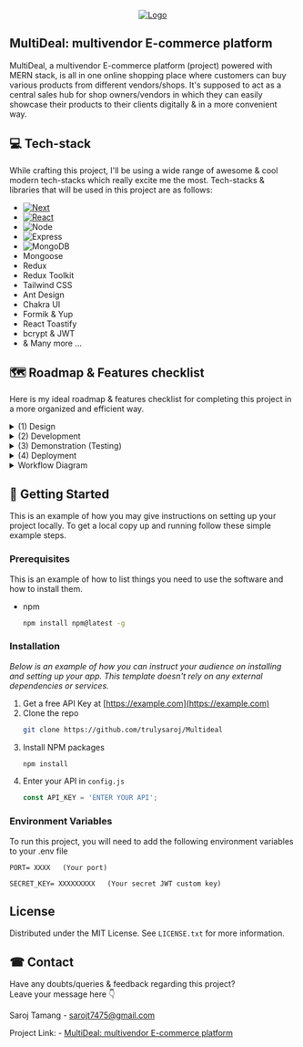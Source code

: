 


<!-- PROJECT LOGO -->
<br />
<div align="center">
  <a href="https://github.com/othneildrew/Best-README-Template">
    <img src="https://github.com/trulysaroj/Multideal/blob/master/Project%20banner.png" alt="Logo">
  </a>


</div>



<!-- TABLE OF CONTENTS -->
<!-- <details>
  <summary>Table of Contents</summary>
  <ol>
    <li>
      <a href="#about-the-project">About The Project</a>
      <ul>
        <li><a href="#built-with">Built With</a></li>
      </ul>
    </li>
    <li>
      <a href="#getting-started">Getting Started</a>
      <ul>
        <li><a href="#prerequisites">Prerequisites</a></li>
        <li><a href="#installation">Installation</a></li>
      </ul>
    </li>
    <li><a href="#usage">Usage</a></li>
    <li><a href="#roadmap">Roadmap</a></li>
    <li><a href="#contributing">Contributing</a></li>
    <li><a href="#license">License</a></li>
    <li><a href="#contact">Contact</a></li>
    <li><a href="#acknowledgments">Acknowledgments</a></li>
  </ol>
</details> -->




<!-- ABOUT THE PROJECT -->
## MultiDeal: multivendor E-commerce platform


MultiDeal, a multivendor E-commerce platform (project) powered with MERN stack, is all in one online shopping place where customers can buy various products from different vendors/shops. It's supposed to act as a central sales hub for shop owners/vendors in which they can easily showcase their products to their clients digitally  & in a more convenient way.






## 💻 Tech-stack 

While crafting this project, I'll be using a wide range of awesome & cool modern tech-stacks which really excite me the most. Tech-stacks & libraries that will be used in this project are as follows:

* [![Next][Next.js]][Next-url]
* [![React][React.js]][React-url]
* ![Node](https://img.shields.io/badge/Node.js-339933?style=for-the-badge&logo=nodedotjs&logoColor=white)
* ![Express](https://img.shields.io/badge/Express.js-000000?style=for-the-badge&logo=express&logoColor=white)
* ![MongoDB](https://img.shields.io/badge/MongoDB-4EA94B?style=for-the-badge&logo=mongodb&logoColor=white)
* Mongoose
* Redux
* Redux Toolkit 
* Tailwind CSS
* Ant Design
* Chakra UI
* Formik & Yup 
* React Toastify
* bcrypt & JWT
* & Many more ...




















<!-- ROADMAP -->
## 🗺  Roadmap & Features checklist
Here is my ideal roadmap & features checklist for completing this project in a more organized and efficient way.

<details>
<summary> (1) Design </summary>

- [X] I. Brand identity/color scheme & typography 
    - [X] project name
    - [X] Primary & accent colors
    - [X] Fonts and typo

- [X] II. Design key elements 
    - [X] Logo
    - [X] Buttons
    - [X] Forms
    - [X] wireframes and mockups
    - [X] Flowchart / Diagram


- [ ] III. UI & Layout
    - [X] Header
    - [X] Navigation bar
    - [X] Hero section 
    - [X] Main content area
    - [ ] Sidebar
    - [X] Footer


</details>


<details>
<summary> 
 (2) Development
  
</summary>


 #### Front-End Development:

- [ ] I. Structure, Pages & navigation 
    - [X] Home page
    - [X] Login/signup pages
    - [X] vendor/ shop listing form
    - [X] Shopping cart
    - [X] Wishlist
    - [ ] Product listing pages
    - [ ] Product detail pages
    - [ ] product categories 
    - [ ] Checkout process
    - [ ] User account pages

- [ ] II. Extra features & functionality:
     - [ ] Product add by admin
     - [ ] Add/delete items in cart 
     - [ ] Add/Delete items in a wishlist
     - [ ] pagination
     - [ ] Product search functionality
     - [ ] product listing & deleting 
     - [ ] user rating & feedback
     - [ ] Filtering & sorting by price, brand etc.
     - [ ] basic stock mgt
     - [ ] proceed to checkout
     - [ ] Order tracking
     - [ ] Product comparison
     - [ ] Implemented multilingual features
     - [ ] Integrate Messenger chat Plugin
     - [ ] Admin panel & Dashboard with Data visualization 

 #### Back-End Development:

 - [X] Basic server setup & connect DB
 - [X] set users types & roles [Customers, vendor, admin]
 - [X] User password hashing
 - [X] Implement JWT-based authentication
 - [X] Define entities [vendors, products, orders, customers, admin]
 - [X] MongoDB collections for diff. entities  
 - [X] Use Express.js for routing and middleware
 - [ ] Develop RESTful API endpoints
 - [ ] User authentication with MongoDB
 - [ ] Implement endpoints for auth, vendor/order management
 - [ ] Validate user credentials using MongoDB queries
 - [ ] Vendor management with MongoDB
 - [ ] Endpoints and queries for vendor, products, inventory, & orders
 - [ ] Backend Error handling
 - [ ] Endpoints and queries for browsing, cart management
 - [ ] Search, Filter & pagination on backend
 - [ ] Order API for placement, tracking & fulfilment
 - [ ] Third-party integrations with MongoDB
 - [ ] Integrate Payment gateways (Optional)
 - [ ] Implement access control, user authentication, and encryption 
 - [ ] Test API endpoints and MongoDB interactions


  
</details>





<details>
  <summary>
 (3) Demonstration (Testing)
  
    
  </summary>
</details>


<details>
  <summary>
    (4) Deployment
  </summary>
</details>

<details>
  <summary>
  Workflow Diagram 
  </summary>
  
 
  <img src="https://github.com/trulysaroj/Multideal/blob/master/Workflow%20Diagram.png" alt="Workflow Diagram">


    
  ***<h3 align='center'> Fig-I: Multivendor E-commerce Workflow Diagram</h3>***  
  


____   


![image](https://github.com/trulysaroj/Multideal/blob/master/Login%20auth%20Diagram.png)

  ***<h3 align='center'> Fig-II: Login Authorization</h3>***  

   
     
    

     
  
</details>








<!-- GETTING STARTED -->
## 📃 Getting Started

This is an example of how you may give instructions on setting up your project locally.
To get a local copy up and running follow these simple example steps.

### Prerequisites

This is an example of how to list things you need to use the software and how to install them.
* npm
  ```sh
  npm install npm@latest -g
  ```

### Installation

_Below is an example of how you can instruct your audience on installing and setting up your app. This template doesn't rely on any external dependencies or services._

1. Get a free API Key at [https://example.com](https://example.com)
2. Clone the repo
   ```sh
   git clone https://github.com/trulysaroj/Multideal
   ```
3. Install NPM packages
   ```sh
   npm install
   ```
4. Enter your API in `config.js`
   ```js
   const API_KEY = 'ENTER YOUR API';
   ```

### Environment Variables

To run this project, you will need to add the following environment variables to your .env file



```
PORT= XXXX   (Your port)

SECRET_KEY= XXXXXXXXX   (Your secret JWT custom key)
```






<!-- LICENSE -->
## License

Distributed under the MIT License. See `LICENSE.txt` for more information.




<!-- CONTACT -->
## ☎ Contact
Have any doubts/queries & feedback regarding this project? <br>
  Leave your message here 👇

Saroj Tamang - sarojt7475@gmail.com

Project Link: - [MultiDeal: multivendor E-commerce platform](https://github.com/trulysaroj/Multideal)





<!-- ACKNOWLEDGMENTS -->



<!-- MARKDOWN LINKS & IMAGES -->
<!-- https://www.markdownguide.org/basic-syntax/#reference-style-links -->
[contributors-shield]: https://img.shields.io/github/contributors/othneildrew/Best-README-Template.svg?style=for-the-badge
[contributors-url]: https://github.com/othneildrew/Best-README-Template/graphs/contributors
[forks-shield]: https://img.shields.io/github/forks/othneildrew/Best-README-Template.svg?style=for-the-badge
[forks-url]: https://github.com/othneildrew/Best-README-Template/network/members
[stars-shield]: https://img.shields.io/github/stars/othneildrew/Best-README-Template.svg?style=for-the-badge
[stars-url]: https://github.com/othneildrew/Best-README-Template/stargazers
[issues-shield]: https://img.shields.io/github/issues/othneildrew/Best-README-Template.svg?style=for-the-badge
[issues-url]: https://github.com/othneildrew/Best-README-Template/issues
[license-shield]: https://img.shields.io/github/license/othneildrew/Best-README-Template.svg?style=for-the-badge
[license-url]: https://github.com/othneildrew/Best-README-Template/blob/master/LICENSE.txt
[linkedin-shield]: https://img.shields.io/badge/-LinkedIn-black.svg?style=for-the-badge&logo=linkedin&colorB=555
[linkedin-url]: https://linkedin.com/in/othneildrew
[product-screenshot]: images/screenshot.png
[Next.js]: https://img.shields.io/badge/next.js-000000?style=for-the-badge&logo=nextdotjs&logoColor=white
[Next-url]: https://nextjs.org/
[React.js]: https://img.shields.io/badge/React-20232A?style=for-the-badge&logo=react&logoColor=61DAFB
[React-url]: https://reactjs.org/


